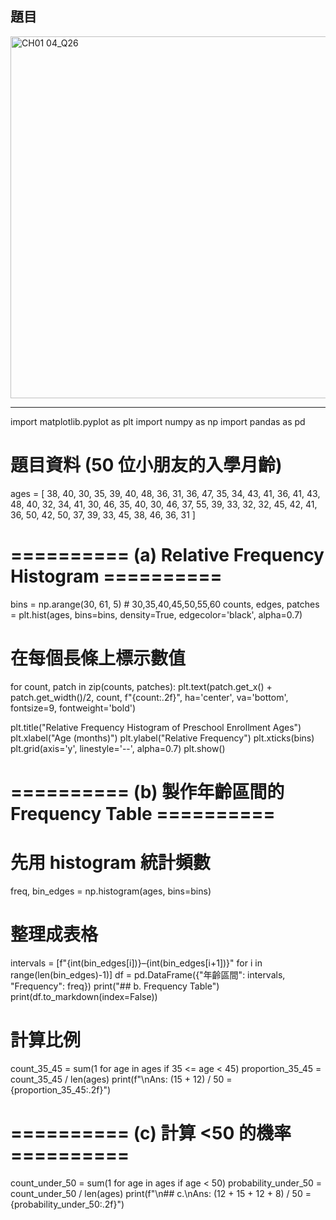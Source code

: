 ## 題目
<img width="559" height="579" alt="CH01 04_Q26" src="https://github.com/user-attachments/assets/c3c49a80-ea28-4a57-b373-1143db90106a" />

---
import matplotlib.pyplot as plt
import numpy as np
import pandas as pd

# 題目資料 (50 位小朋友的入學月齡)
ages = [
    38, 40, 30, 35, 39, 40, 48, 36, 31, 36,
    47, 35, 34, 43, 41, 36, 41, 43, 48, 40,
    32, 34, 41, 30, 46, 35, 40, 30, 46, 37,
    55, 39, 33, 32, 32, 45, 42, 41, 36, 50,
    42, 50, 37, 39, 33, 45, 38, 46, 36, 31
]

# ========== (a) Relative Frequency Histogram ==========
bins = np.arange(30, 61, 5)  # 30,35,40,45,50,55,60
counts, edges, patches = plt.hist(ages, bins=bins, density=True, edgecolor='black', alpha=0.7)

# 在每個長條上標示數值
for count, patch in zip(counts, patches):
    plt.text(patch.get_x() + patch.get_width()/2, count, f"{count:.2f}", 
             ha='center', va='bottom', fontsize=9, fontweight='bold')

plt.title("Relative Frequency Histogram of Preschool Enrollment Ages")
plt.xlabel("Age (months)")
plt.ylabel("Relative Frequency")
plt.xticks(bins)
plt.grid(axis='y', linestyle='--', alpha=0.7)
plt.show()

# ========== (b) 製作年齡區間的 Frequency Table ==========
# 先用 histogram 統計頻數
freq, bin_edges = np.histogram(ages, bins=bins)

# 整理成表格
intervals = [f"{int(bin_edges[i])}–{int(bin_edges[i+1])}" for i in range(len(bin_edges)-1)]
df = pd.DataFrame({"年齡區間": intervals, "Frequency": freq})
print("## b. Frequency Table")
print(df.to_markdown(index=False))

# 計算比例
count_35_45 = sum(1 for age in ages if 35 <= age < 45)
proportion_35_45 = count_35_45 / len(ages)
print(f"\nAns: (15 + 12) / 50 = {proportion_35_45:.2f}")

# ========== (c) 計算 <50 的機率 ==========
count_under_50 = sum(1 for age in ages if age < 50)
probability_under_50 = count_under_50 / len(ages)
print(f"\n## c.\nAns: (12 + 15 + 12 + 8) / 50 = {probability_under_50:.2f}")
